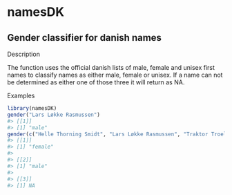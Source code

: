 
<!-- README.md is generated from README.Rmd. Please edit that file -->
namesDK
=======

Gender classifier for danish names
----------------------------------

Description

The function uses the official danish lists of male, female and unisex first names to classify names as either male, female or unisex. If a name can not be determined as either one of those three it will return as NA.

Examples

``` r
library(namesDK)
gender("Lars Løkke Rasmussen")
#> [[1]]
#> [1] "male"
gender(c("Helle Thorning Smidt", "Lars Løkke Rasmussen", "Traktor Troels"))
#> [[1]]
#> [1] "female"
#> 
#> [[2]]
#> [1] "male"
#> 
#> [[3]]
#> [1] NA
```
